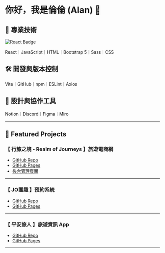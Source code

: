 # 你好，我是倫倫 (Alan)  👋

## 🔧 專業技術
![React Badge](https://img.shields.io/badge/-React-61DAFB?style=for-the-badge&logo=react&logoColor=black)


React｜JavaScript｜HTML｜Bootstrap 5｜Sass｜CSS

## 🛠 開發與版本控制
Vite｜GitHub｜npm｜ESLint｜Axios

## 🎨 設計與協作工具
Notion｜Discord｜Figma｜Miro

---

## 🚀 Featured Projects

### 【 行旅之境 - Realm of Journeys 】旅遊電商網
- [GitHub Repo](https://github.com/kayaribi/Realm_of_Journeys)
- [GitHub Pages](https://kayaribi.github.io/Realm_of_Journeys)
- [後台管理頁面](https://kayaribi.github.io/Realm_of_Journeys/#/admin)

---

### 【 JO團趣 】預約系統
- [GitHub Repo](https://github.com/Hailey-1025/JoTuanCu)
- [GitHub Pages](https://hailey-1025.github.io/JoTuanCu)

---

### 【 平安旅人 】旅遊資訊 App
- [GitHub Repo](https://github.com/D1034422045/AAPDxHex-team19)
- [GitHub Pages](https://d1034422045.github.io/AAPDxHex-team19)

---
